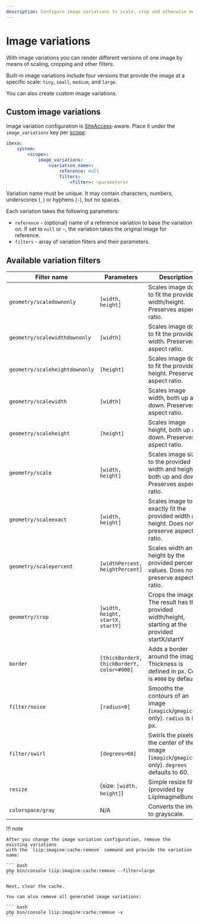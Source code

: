 ```yaml
---
description: Configure image variations to scale, crop and otherwise modify rendered images.
---
```


# Image variations

With image variations you can render different versions of one image by means 
of scaling, cropping and other filters.

Built-in image variations include four versions that provide the image at a specific scale:
`tiny`, `small`, `medium`, and `large`.

You can also create custom image variations.

## Custom image variations

Image variation configuration is [SiteAccess](multisite.md)-aware.
Place it under the `image_variations` key per [scope](multisite_configuration.md#scope):

``` yaml
ibexa:
    system:
        <scope>:
            image_variations:
                <variation_name>:
                    reference: null
                    filters:
                        <filter>: <parameters>
```

Variation name must be unique. 
It may contain characters, numbers, underscores (`_`) or hyphens (`-`), but no spaces.

Each variation takes the following parameters:

- `reference` - (optional) name of a reference variation to base the variation on. 
If set to `null` or `~`, the variation takes the original image for reference.
- `filters` - array of variation filters and their parameters.

## Available variation filters

| Filter name | Parameters | Description |
|--------|------|----------|
| `geometry/scaledownonly` | `[width, height]` | Scales image down to fit the provided width/height. Preserves aspect ratio. |
| `geometry/scalewidthdownonly` | `[width]` | Scales image down to fit the provided width. Preserves aspect ratio. |
| `geometry/scaleheightdownonly` | `[height]` | Scales image down to fit the provided height. Preserves aspect ratio. |
| `geometry/scalewidth` | `[width]` | Scales image width, both up and down. Preserves aspect ratio. |
| `geometry/scaleheight` | `[height]` | Scales image height, both up and down. Preserves aspect ratio. |
| `geometry/scale` | `[width, height]` | Scales image size to the provided width and height, both up and down. Preserves aspect ratio. |
| `geometry/scaleexact` | `[width, height]` | Scales image to  exactly fit the provided width and height. Does not preserve aspect ratio. |
| `geometry/scalepercent` | `[widthPercent, heightPercent]` | Scales width and height by the provided percent values. Does not preserve aspect ratio. |
| `geometry/crop` | `[width, height, startX, startY]` | Crops the image. The result has the provided width/height, starting at the provided startX/startY |
| `border` | `[thickBorderX, thickBorderY, color=#000]` | Adds a border around the image. Thickness is defined in px. Color is `#000` by default. |
| `filter/noise` | `[radius=0]` | Smooths the contours of an image (`imagick`/`gmagick` only). `radius` is in px. |
| `filter/swirl` | `[degrees=60]` | Swirls the pixels of the center of the image (`imagick`/`gmagick` only). `degrees` defaults to 60.|
| `resize` | {size: `[width, height]`} | Simple resize filter (provided by LiipImagineBundle). |
| `colorspace/gray` | N/A | Converts the image to grayscale. |

!!! note

    After you change the image variation configuration, remove the existing variations
    with the `liip:imagine:cache:remove` command and provide the variation name:
    
    ``` bash
    php bin/console liip:imagine:cache:remove --filter=large
    ```
    
    Next, clear the cache.
    
    You can also remove all generated image variations:
    
    ``` bash
    php bin/console liip:imagine:cache:remove -v
    ```
    
